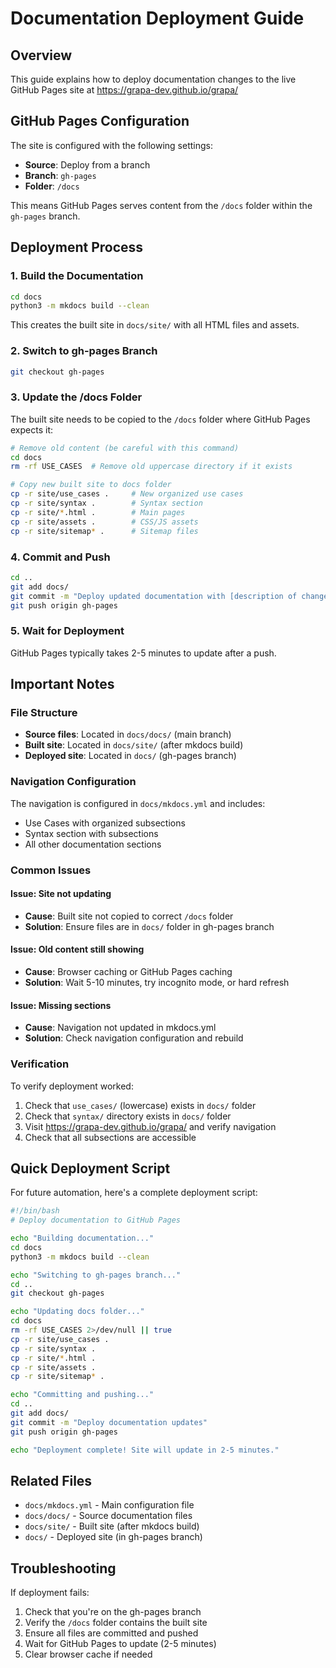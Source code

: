 # Documentation Deployment Guide

## Overview
This guide explains how to deploy documentation changes to the live GitHub Pages site at https://grapa-dev.github.io/grapa/

## GitHub Pages Configuration
The site is configured with the following settings:
- **Source**: Deploy from a branch
- **Branch**: `gh-pages`
- **Folder**: `/docs`

This means GitHub Pages serves content from the `/docs` folder within the `gh-pages` branch.

## Deployment Process

### 1. Build the Documentation
```bash
cd docs
python3 -m mkdocs build --clean
```

This creates the built site in `docs/site/` with all HTML files and assets.

### 2. Switch to gh-pages Branch
```bash
git checkout gh-pages
```

### 3. Update the /docs Folder
The built site needs to be copied to the `/docs` folder where GitHub Pages expects it:

```bash
# Remove old content (be careful with this command)
cd docs
rm -rf USE_CASES  # Remove old uppercase directory if it exists

# Copy new built site to docs folder
cp -r site/use_cases .     # New organized use cases
cp -r site/syntax .        # Syntax section
cp -r site/*.html .        # Main pages
cp -r site/assets .        # CSS/JS assets
cp -r site/sitemap* .      # Sitemap files
```

### 4. Commit and Push
```bash
cd ..
git add docs/
git commit -m "Deploy updated documentation with [description of changes]"
git push origin gh-pages
```

### 5. Wait for Deployment
GitHub Pages typically takes 2-5 minutes to update after a push.

## Important Notes

### File Structure
- **Source files**: Located in `docs/docs/` (main branch)
- **Built site**: Located in `docs/site/` (after mkdocs build)
- **Deployed site**: Located in `docs/` (gh-pages branch)

### Navigation Configuration
The navigation is configured in `docs/mkdocs.yml` and includes:
- Use Cases with organized subsections
- Syntax section with subsections
- All other documentation sections

### Common Issues

#### Issue: Site not updating
- **Cause**: Built site not copied to correct `/docs` folder
- **Solution**: Ensure files are in `docs/` folder in gh-pages branch

#### Issue: Old content still showing
- **Cause**: Browser caching or GitHub Pages caching
- **Solution**: Wait 5-10 minutes, try incognito mode, or hard refresh

#### Issue: Missing sections
- **Cause**: Navigation not updated in mkdocs.yml
- **Solution**: Check navigation configuration and rebuild

### Verification
To verify deployment worked:
1. Check that `use_cases/` (lowercase) exists in `docs/` folder
2. Check that `syntax/` directory exists in `docs/` folder
3. Visit https://grapa-dev.github.io/grapa/ and verify navigation
4. Check that all subsections are accessible

## Quick Deployment Script
For future automation, here's a complete deployment script:

```bash
#!/bin/bash
# Deploy documentation to GitHub Pages

echo "Building documentation..."
cd docs
python3 -m mkdocs build --clean

echo "Switching to gh-pages branch..."
cd ..
git checkout gh-pages

echo "Updating docs folder..."
cd docs
rm -rf USE_CASES 2>/dev/null || true
cp -r site/use_cases .
cp -r site/syntax .
cp -r site/*.html .
cp -r site/assets .
cp -r site/sitemap* .

echo "Committing and pushing..."
cd ..
git add docs/
git commit -m "Deploy documentation updates"
git push origin gh-pages

echo "Deployment complete! Site will update in 2-5 minutes."
```

## Related Files
- `docs/mkdocs.yml` - Main configuration file
- `docs/docs/` - Source documentation files
- `docs/site/` - Built site (after mkdocs build)
- `docs/` - Deployed site (in gh-pages branch)

## Troubleshooting
If deployment fails:
1. Check that you're on the gh-pages branch
2. Verify the `/docs` folder contains the built site
3. Ensure all files are committed and pushed
4. Wait for GitHub Pages to update (2-5 minutes)
5. Clear browser cache if needed 